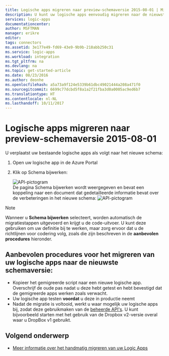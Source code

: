 ```yaml
---
title: Logische apps migreren naar preview-schemaversie 2015-08-01 | Microsoft Azure Docs
description: U kunt uw logische apps eenvoudig migreren naar de nieuwste schemaversie. Volg deze stappen.
services: logic-apps
documentationcenter: 
author: MSFTMAN
manager: erikre
editor: 
tags: connectors
ms.assetid: 3e177e49-fd69-43e9-9b9b-218abb250c31
ms.service: logic-apps
ms.workload: integration
ms.tgt_pltfrm: na
ms.devlang: na
ms.topic: get-started-article
ms.date: 08/23/2016
ms.author: deonhe
ms.openlocfilehash: a5a73a9f124e5339b61dbc49021444a208a471f0
ms.sourcegitcommit: 6699c77dcbd5f8a1a2f21fba3d0a0005ac9ed6b7
ms.translationtype: HT
ms.contentlocale: nl-NL
ms.lasthandoff: 10/11/2017
---
```

# <a name="how-to-migrate-logic-apps-to-schema-version-2015-08-01-preview"></a>Logische apps migreren naar preview-schemaversie 2015-08-01
U verplaatst uw bestaande logische apps als volgt naar het nieuwe schema:  

1. Open uw logische app in de Azure Portal  
2. Klik op Schema bijwerken:
   
   ![API-pictogram][step1]   
   De pagina Schema bijwerken wordt weergegeven en bevat een koppeling naar een document dat gedetailleerde informatie bevat over de verbeteringen in het nieuwe schema: ![API-pictogram][step2]

> [!NOTE]
> Wanneer u **Schema bijwerken** selecteert, worden automatisch de migratiestappen uitgevoerd en krijgt u de code-uitvoer. U kunt deze gebruiken om uw definitie bij te werken, maar zorg ervoor dat u de richtlijnen voor codering volg, zoals die zijn beschreven in de **aanbevolen procedures** hieronder.
> 
> 

## <a name="best-practices-when-migrating-your-logic-apps-to-the-latest-schema-version"></a>Aanbevolen procedures voor het migreren van uw logische apps naar de nieuwste schemaversie:
* Kopieer het gemigreerde script naar een nieuwe logische app. Overschrijf de oude pas nadat u deze hebt getest en hebt bevestigd dat de gemigreerde apps werken zoals verwacht.
* Uw logische app testen **voordat** u deze in productie neemt
* Nadat de migratie is voltooid, werkt u waar mogelijk uw logische apps bij, zodat deze gebruikmaken van de [beheerde API's](apis-list.md). U kunt bijvoorbeeld starten met het gebruik van de Dropbox v2-versie overal waar u DropBox v1 gebruikt.

## <a name="whats-next"></a>Volgend onderwerp
* [Meer informatie over het handmatig migreren van uw Logic Apps](../logic-apps/logic-apps-schema-2015-08-01.md)

<!--Icon references-->
[step1]: ./media/connectors-schema-migration/migrateschema1.png
[step2]: ./media/connectors-schema-migration/migrateschema2.png






